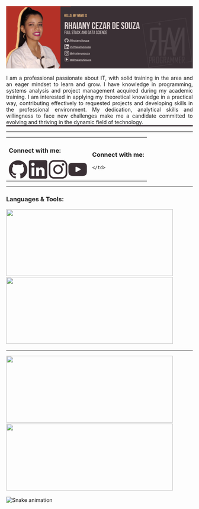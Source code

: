 <!--
**RhaianySouza/RhaianySouza** is a ✨ _special_ ✨ repository because its `README.md` (this file) appears on your GitHub profile.

Here are some ideas to get you started:

- 🔭 I’m currently working on ...
- 🌱 I’m currently learning ...
- 👯 I’m looking to collaborate on ...
- 🤔 I’m looking for help with ...
- 💬 Ask me about ...
- 📫 How to reach me: ...
- 😄 Pronouns: ...
- ⚡ Fun fact: ...
-->
<div>
  <img src="IMAGE/RhaianySouza_Banner.png" alt="banner"/>
</div>

<p style="border-bottom: solid 3px #3A3035; text-align: justify;">
I am a professional passionate about IT, with solid training in the area and an eager mindset to learn and grow. I have knowledge in programming, systems analysis and project management acquired during my academic training. I am interested in applying my theoretical knowledge in a practical way, contributing effectively to requested projects and developing skills in the professional environment. My dedication, analytical skills and willingness to face new challenges make me a candidate committed to evolving and thriving in the dynamic field of technology.
</p><hr/>
<table>
  <tr>
    <td>
      <h3>Connect with me:</h3>
      <a href="https://github.com/RhaianySouza"><img src="IMAGE/github.png" alt="Rhaiany Cezar de Souza: Git Hub"/></a>
      <a href="https://www.linkedin.com/in/rhaianysouza/"><img src="IMAGE/linkedin.png" alt="Rhaiany Cezar de Souza: Linkedin"/></a>
      <a href="https://www.instagram.com/rhaianydesouza"><img src="IMAGE/instagram.png" alt="Rhaiany Cezar de Souza: Instagram"/></a>
      <a href="https://www.youtube.com/@RhaianySouza"><img src="IMAGE/youtube.png" alt="Rhaiany Cezar de Souza: Youtube"/></a>
    </td>
    <td>
      <h3>Connect with me:</h3>
      <a href="https://github.com/RhaianySouza"></a>
  
    </td>
  </tr>
</table>
<hr/>
<h3>Languages & Tools:</h3>
<div>
  <a href="https://github.com/RhaianySouza">
    <img height="180em" width="450px" src="https://github-readme-stats.vercel.app/api?username=RhaianySouza&show_icons=true&theme=moltack&include_all_commits=true&count_private=true"/>
    <img height="180em" width="450px" src="https://github-readme-stats.vercel.app/api/top-langs/?username=RhaianySouza&layout=compact&langs_count=16&theme=moltack"/>
  </a>
</div>
<hr/>
<a href="https://github.com/RhaianySouza/Calculadora">
  <img height="180em" width="450px" src="https://github-readme-stats.vercel.app/api/pin/?username=RhaianySouza&repo=Calculadora&cache_seconds=86400&theme=moltack"/>
</a>
<a href="https://github.com/RhaianySouza/Gerenciamento_De_Banco_De_Dados-Python_MySQL">
  <img height="180em" width="450px" src="https://github-readme-stats.vercel.app/api/pin/?username=RhaianySouza&repo=Gerenciamento_De_Banco_De_Dados-Python_MySQL&cache_seconds=86400&theme=moltack"/>
</a>

<div> 
 
  ![Snake animation](https://github.com/RhaianySouza/RhaianySouza/blob/output/github-contribution-grid-snake.svg)
 
</div>
